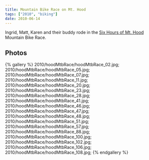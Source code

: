 ```yaml
---
title: Mountain Bike Race on Mt. Hood
tags: ["2010", "biking"]
date: 2010-06-14
---
```

Ingrid, Matt, Karen and their buddy rode in the <a href="http://www.portlandracing.com/6hrs/">Six Hours of Mt. Hood</a> Mountain Bike Race.

## Photos 

{% gallery %} 
2010/hoodMtbRace/hoodMtbRace_02.jpg;
2010/hoodMtbRace/hoodMtbRace_05.jpg;
2010/hoodMtbRace/hoodMtbRace_07.jpg;
2010/hoodMtbRace/hoodMtbRace_11.jpg;
2010/hoodMtbRace/hoodMtbRace_20.jpg;
2010/hoodMtbRace/hoodMtbRace_23.jpg;
2010/hoodMtbRace/hoodMtbRace_28.jpg;
2010/hoodMtbRace/hoodMtbRace_41.jpg;
2010/hoodMtbRace/hoodMtbRace_46.jpg;
2010/hoodMtbRace/hoodMtbRace_47.jpg;
2010/hoodMtbRace/hoodMtbRace_48.jpg;
2010/hoodMtbRace/hoodMtbRace_51.jpg;
2010/hoodMtbRace/hoodMtbRace_57.jpg;
2010/hoodMtbRace/hoodMtbRace_88.jpg;
2010/hoodMtbRace/hoodMtbRace_100.jpg;
2010/hoodMtbRace/hoodMtbRace_102.jpg;
2010/hoodMtbRace/hoodMtbRace_106.jpg;
2010/hoodMtbRace/hoodMtbRace_108.jpg;
{% endgallery %}
